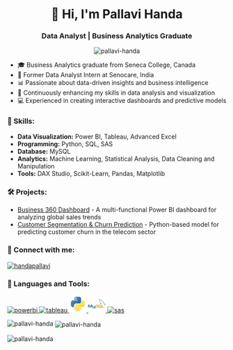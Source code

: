 <h1 align="center">👋 Hi, I'm Pallavi Handa</h1>
<h3 align="center">Data Analyst | Business Analytics Graduate</h3>

<p align="center">
  <img src="https://komarev.com/ghpvc/?username=pallavi-handa&label=Profile%20views&color=0e75b6&style=flat" alt="pallavi-handa" />
</p>

- 🎓 Business Analytics graduate from Seneca College, Canada
- 💼 Former Data Analyst Intern at Senocare, India
- 📊 Passionate about data-driven insights and business intelligence
- 🌱 Continuously enhancing my skills in data analysis and visualization
- 💻 Experienced in creating interactive dashboards and predictive models

<h3 align="left">🚀 Skills:</h3>

- **Data Visualization:** Power BI, Tableau, Advanced Excel
- **Programming:** Python, SQL, SAS
- **Database:** MySQL
- **Analytics:** Machine Learning, Statistical Analysis, Data Cleaning and Manipulation
- **Tools:** DAX Studio, Scikit-Learn, Pandas, Matplotlib

<h3 align="left">🛠 Projects:</h3>

- [Business 360 Dashboard](https://github.com/Naveen-S6/Business_Insights_360) - A multi-functional Power BI dashboard for analyzing global sales trends
- [Customer Segmentation & Churn Prediction](https://github.com/Naveen-S6/Entertainers_Data_Analysis) - Python-based model for predicting customer churn in the telecom sector

<h3 align="left">🔗 Connect with me:</h3>
<p align="left">
<a href="https://www.linkedin.com/in/handapallavi" target="blank"><img align="center" src="https://raw.githubusercontent.com/rahuldkjain/github-profile-readme-generator/master/src/images/icons/Social/linked-in-alt.svg" alt="handapallavi" height="30" width="40" /></a>
</p>

<h3 align="left">🧰 Languages and Tools:</h3>
<p align="left">
<a href="https://powerbi.microsoft.com/" target="_blank" rel="noreferrer"> <img src="https://upload.wikimedia.org/wikipedia/commons/c/cf/New_Power_BI_Logo.svg" alt="powerbi" width="40" height="40"/> </a>
<a href="https://www.tableau.com/" target="_blank" rel="noreferrer"> <img src="https://cdn.worldvectorlogo.com/logos/tableau-software.svg" alt="tableau" width="40" height="40"/> </a>
<a href="https://www.python.org" target="_blank" rel="noreferrer"> <img src="https://raw.githubusercontent.com/devicons/devicon/master/icons/python/python-original.svg" alt="python" width="40" height="40"/> </a>
<a href="https://www.mysql.com/" target="_blank" rel="noreferrer"> <img src="https://raw.githubusercontent.com/devicons/devicon/master/icons/mysql/mysql-original-wordmark.svg" alt="mysql" width="40" height="40"/> </a>
<a href="https://www.sas.com/" target="_blank" rel="noreferrer"> <img src="https://cdn.icon-icons.com/icons2/2699/PNG/512/sas_logo_icon_170761.png" alt="sas" width="40" height="40"/> </a>
</p>

<p><img align="left" src="https://github-readme-stats.vercel.app/api/top-langs?username=pallavi-handa&show_icons=true&locale=en&layout=compact" alt="pallavi-handa" /></p>

<p>&nbsp;<img align="center" src="https://github-readme-stats.vercel.app/api?username=pallavi-handa&show_icons=true&locale=en" alt="pallavi-handa" /></p>

<p><img align="center" src="https://github-readme-streak-stats.herokuapp.com/?user=pallavi-handa&" alt="pallavi-handa" /></p>
